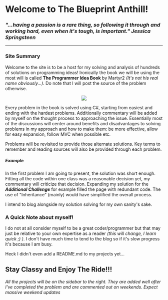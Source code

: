 # Welcome to The Blueprint Anthill!

### *"...having a passion is a rare thing, so following it through and working hard, even when it's tough, is important." Jessica Springsteen*

-----------------------

### Site Summary

Welcome to the site is to be a host for my solving and analysis of hundreds of solutions on programming ideas! Ironically the book we will be using the most will is called **The Programmer Idea Book** by Martyr2 *(It's not his real name obviously...)*. Do note that I will post the source of the problem otherwise. 

<p align="center">
<img src= http://www.coderslexicon.com/wp-content/uploads/2013/02/ebook-cover.png>
</p>

Every problem in the book is solved using C#, starting from easiest and ending with the hardest problems. Additionally commentary will be added by myself on the thought process to approaching the issue. Essentially most of the discussions will center around benefits and disadvantages to solving problems in my approach and how to make them: be more effective, allow for easy expansion, follow MVC when possible etc. 

Problems will be revisited to provide those alternate solutions.
Key terms to remember and reading sources will also be provided through each problem.

##### Example

In the first problem I am going to present, the solution was short enough. Fitting all the code within one class was a reasonable decision yet, my commentary will criticize that decision. Expanding my solution for the **_Additional Challenge_** for example filled the page with redundant code. The use of "Inheritance" (mainly) would have simplified the overall process.

I intend to blog alongside my solution solving for my own sanity's sake.


### A Quick Note about myself!

I do not at all consider myself to be a great coder/programmer but that may just be relative to your own expertise as a reader *(this will change, I learn quick ;) )*. I don't have much time to tend to the blog so if it's slow progress it's because I am busy.  

Heck I didn't even add a README.md to my projects yet...


## Stay Classy and Enjoy The Ride!!!

*All the projects will be on the sidebar to the right.*
*They are added well after I've completed the problem and are commented out on weekends.*
*Expect massive weekend updates*